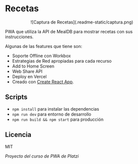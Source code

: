 # Recetas

<div style="text-align:center">
![Captura de Recetas](.readme-static/captura.png)
</div>


PWA que utiliza la API de MealDB para mostrar recetas con sus instrucciones.

Algunas de las features que tiene son:

* Soporte Offline con Workbox
* Estrategias de Red apropiadas para cada recurso
* Add to Home Screen
* Web Share API
* Deploy en Vercel
* Creado con [Create React App](https://github.com/facebookincubator/create-react-app).

## Scripts

* `npm install` para instalar las dependencias
* `npm run dev` para entorno de desarrollo
* `npm run build && npm start` para producción

## Licencia

MIT

*Proyecto del curso de PWA de Platzi*